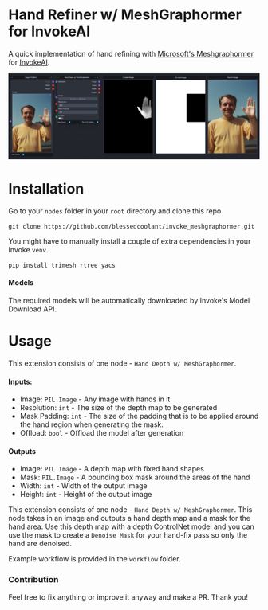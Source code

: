 # Hand Refiner w/ MeshGraphormer for InvokeAI

A quick implementation of hand refining with [Microsoft's Meshgraphormer](https://github.com/microsoft/MeshGraphormer) for [InvokeAI](https://github.com/invoke-ai/InvokeAI).

![MeshGraphormer Preview](./assets/preview.jpg)

# Installation

Go to your `nodes` folder in your `root` directory and clone this repo

```
git clone https://github.com/blessedcoolant/invoke_meshgraphormer.git
```

You might have to manually install a couple of extra dependencies in your Invoke `venv`.

```
pip install trimesh rtree yacs
```

#### Models

The required models will be automatically downloaded by Invoke's Model Download API.

# Usage

This extension consists of one node - `Hand Depth w/ MeshGraphormer`.

#### Inputs:

- Image: `PIL.Image` - Any image with hands in it
- Resolution: `int` - The size of the depth map to be generated
- Mask Padding: `int` - The size of the padding that is to be applied around the hand region when generating the mask.
- Offload: `bool` - Offload the model after generation

#### Outputs

- Image: `PIL.Image` - A depth map with fixed hand shapes
- Mask: `PIL.Image` - A bounding box mask around the areas of the hand
- Width: `int` - Width of the output image
- Height: `int` - Height of the output image

This extension consists of one node - `Hand Depth w/ MeshGraphormer`. This node takes in an image and outputs a hand depth map and a mask for the hand area. Use this depth map with a depth ControlNet model and you can use the mask to create a `Denoise Mask` for your hand-fix pass so only the hand are denoised.

Example workflow is provided in the `workflow` folder.

### Contribution

Feel free to fix anything or improve it anyway and make a PR. Thank you!
